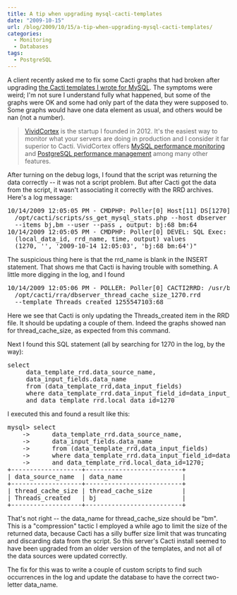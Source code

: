 ```yaml
---
title: A tip when upgrading mysql-cacti-templates
date: "2009-10-15"
url: /blog/2009/10/15/a-tip-when-upgrading-mysql-cacti-templates/
categories:
  - Monitoring
  - Databases
tags:
  - PostgreSQL
---
```

A client recently asked me to fix some Cacti graphs that had broken after upgrading [the Cacti templates I wrote for MySQL](http://code.google.com/p/mysql-cacti-templates). The symptoms were weird; I'm not sure I understand fully what happened, but some of the graphs were OK and some had only part of the data they were supposed to. Some graphs would have one data element as usual, and others would be nan (not a number).

> [VividCortex](https://vividcortex.com/) is the startup I founded in 2012. It's the easiest way to monitor what
> your servers are doing in production and I consider it far superior to Cacti. VividCortex offers [MySQL performance
> monitoring](https://vividcortex.com/monitoring/mysql/) and [PostgreSQL
> performance management](https://vividcortex.com/monitoring/postgres/) among many
> other features.

After turning on the debug logs, I found that the script was returning the data correctly -- it was not a script problem. But after Cacti got the data from the script, it wasn't associating it correctly with the RRD archives. Here's a log message:

<pre>10/14/2009 12:05:05 PM - CMDPHP: Poller[0] Host[11] DS[1270] CMD: /usr/bin/php -q
  /opt/cacti/scripts/ss_get_mysql_stats.php --host dbserver
  --items bj,bm --user --pass , output: bj:68 bm:64
10/14/2009 12:05:05 PM - CMDPHP: Poller[0] DEVEL: SQL Exec: "insert into poller_output
  (local_data_id, rrd_name, time, output) values
  (1270, '', '2009-10-14 12:05:03', 'bj:68 bm:64')"</pre>

The suspicious thing here is that the rrd_name is blank in the INSERT statement. That shows me that Cacti is having trouble with something. A little more digging in the log, and I found

<pre>10/14/2009 12:05:06 PM - POLLER: Poller[0] CACTI2RRD: /usr/bin/rrdtool update
  /opt/cacti/rra/dbserver_thread_cache_size_1270.rrd
  --template Threads_created 1255547103:68</pre>

Here we see that Cacti is only updating the Threads\_created item in the RRD file. It should be updating a couple of them. Indeed the graphs showed nan for thread\_cache_size, as expected from this command.

Next I found this SQL statement (all by searching for 1270 in the log, by the way):

<pre>select
     data_template_rrd.data_source_name,
     data_input_fields.data_name
     from (data_template_rrd,data_input_fields)
     where data_template_rrd.data_input_field_id=data_input_fields.id
     and data_template_rrd.local_data_id=1270</pre>

I executed this and found a result like this:

<pre>mysql> select
    ->      data_template_rrd.data_source_name,
    ->      data_input_fields.data_name
    ->      from (data_template_rrd,data_input_fields)
    ->      where data_template_rrd.data_input_field_id=data_input_fields.id
    ->      and data_template_rrd.local_data_id=1270;
+-------------------+--------------------------+
| data_source_name  | data_name                |
+-------------------+--------------------------+
| thread_cache_size | thread_cache_size        | 
| Threads_created   | bj                       | 
+-------------------+--------------------------+
</pre>

That's not right -- the data\_name for thread\_cache_size should be "bm". This is a "compression" tactic I employed a while ago to limit the size of the returned data, because Cacti has a silly buffer size limit that was truncating and discarding data from the script. So this server's Cacti install seemed to have been upgraded from an older version of the templates, and not all of the data sources were updated correctly.

The fix for this was to write a couple of custom scripts to find such occurrences in the log and update the database to have the correct two-letter data_name.


